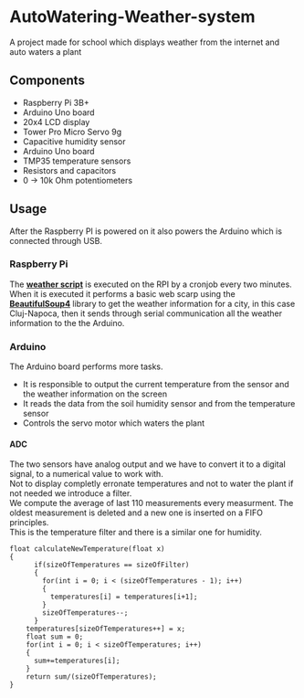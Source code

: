 # AutoWatering-Weather-system

A project made for school which displays weather from the internet and auto waters a plant

## Components

<ul>
    <li>Raspberry Pi 3B+</li>
    <li>Arduino Uno board</li>
    <li>20x4 LCD display</li>
    <li>Tower Pro Micro Servo 9g</li>
    <li>Capacitive humidity sensor</li>
    <li>Arduino Uno board</li>
    <li>TMP35 temperature sensors</li>
    <li>Resistors and capacitors</li>
    <li>0 -> 10k Ohm potentiometers</li>
</ul>

## Usage

After the Raspberry PI is powered on it also powers the Arduino which is connected through USB.

### Raspberry Pi

The [**weather script**](RaspberryGetWeather.py) is executed on the RPI by a cronjob every two minutes.
<br>
When it is executed it performs a basic web scarp using the [**BeautifulSoup4**](https://pypi.org/project/beautifulsoup4/) library to get the weather information for a city, in this case Cluj-Napoca, then it sends through serial communication all the weather information to the the Arduino.

### Arduino

The Arduino board performs more tasks.
<br>

<ul>
    <li>It is responsible to output the current temperature from the sensor and the weather information on the screen</li>
    <li>It reads the data from the soil humidity sensor and from the temperature sensor</li>
    <li>Controls the servo motor which waters the plant</li>
</ul>

#### ADC

The two sensors have analog output and we have to convert it to a digital signal, to a numerical value to work with.
<br>
Not to display completly erronate temperatures and not to water the plant if not needed we introduce a filter.
<br>
We compute the average of last 110 measurements every measurment. The oldest measurement is deleted and a new one is inserted on a FIFO principles.
<br>
This is the temperature filter and there is a similar one for humidity.

```
float calculateNewTemperature(float x)
{
      if(sizeOfTemperatures == sizeOfFilter)
      {
        for(int i = 0; i < (sizeOfTemperatures - 1); i++)
        {
          temperatures[i] = temperatures[i+1];
        }
        sizeOfTemperatures--;
      }
    temperatures[sizeOfTemperatures++] = x;
    float sum = 0;
    for(int i = 0; i < sizeOfTemperatures; i++)
    {
      sum+=temperatures[i];
    }
    return sum/(sizeOfTemperatures);
}
```
